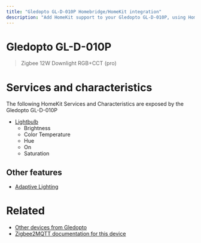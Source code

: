 ```yaml
---
title: "Gledopto GL-D-010P Homebridge/HomeKit integration"
description: "Add HomeKit support to your Gledopto GL-D-010P, using Homebridge, Zigbee2MQTT and homebridge-z2m."
---
```

<!---
This file has been GENERATED using src/docgen/docgen.ts
DO NOT EDIT THIS FILE MANUALLY!
-->
# Gledopto GL-D-010P
> Zigbee 12W Downlight RGB+CCT (pro)


# Services and characteristics
The following HomeKit Services and Characteristics are exposed by
the Gledopto GL-D-010P

* [Lightbulb](../../light.md)
  * Brightness
  * Color Temperature
  * Hue
  * On
  * Saturation

## Other features
* [Adaptive Lighting](../../light.md)

# Related
* [Other devices from Gledopto](../index.md#gledopto)
* [Zigbee2MQTT documentation for this device](https://www.zigbee2mqtt.io/devices/GL-D-010P.html)